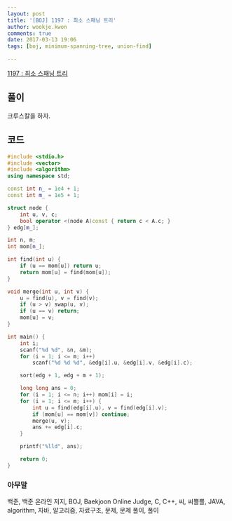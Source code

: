 ```yaml
---
layout: post
title: '[BOJ] 1197 : 최소 스패닝 트리'
author: wookje.kwon
comments: true
date: 2017-03-13 19:06
tags: [boj, minimum-spanning-tree, union-find]

---
```


[1197 : 최소 스패닝 트리](https://www.acmicpc.net/problem/1197)

## 풀이

크루스칼을 하자.  

## 코드

```cpp
#include <stdio.h>
#include <vector>
#include <algorithm>
using namespace std;

const int n_ = 1e4 + 1;
const int m_ = 1e5 + 1;

struct node {
	int u, v, c;
	bool operator <(node A)const { return c < A.c; }
} edg[m_];

int n, m;
int mom[n_];

int find(int u) {
	if (u == mom[u]) return u;
	return mom[u] = find(mom[u]);
}

void merge(int u, int v) {
	u = find(u), v = find(v);
	if (u > v) swap(u, v);
	if (u == v) return;
	mom[u] = v;
}

int main() {
	int i;
	scanf("%d %d", &n, &m);
	for (i = 1; i <= m; i++)
		scanf("%d %d %d", &edg[i].u, &edg[i].v, &edg[i].c);

	sort(edg + 1, edg + m + 1);

	long long ans = 0;
	for (i = 1; i <= n; i++) mom[i] = i;
	for (i = 1; i <= m; i++) {
		int u = find(edg[i].u), v = find(edg[i].v);
		if (mom[u] == mom[v]) continue;
		merge(u, v);
		ans += edg[i].c;
	}

	printf("%lld", ans);

	return 0;
}
```

### 아무말  
백준, 백준 온라인 저지, BOJ, Baekjoon Online Judge, C, C++, 씨, 씨쁠쁠, JAVA, algorithm, 자바, 알고리즘, 자료구조, 문제, 문제 풀이, 풀이